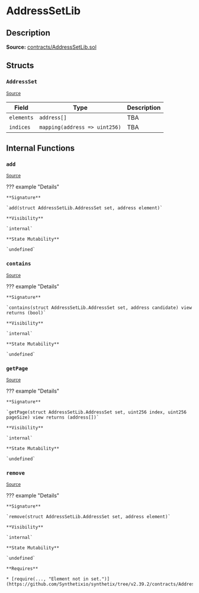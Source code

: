 # AddressSetLib

## Description

**Source:** [contracts/AddressSetLib.sol](https://github.com/Synthetixio/synthetix/tree/v2.39.2/contracts/AddressSetLib.sol)

## Structs

### `AddressSet`

<sub>[Source](https://github.com/Synthetixio/synthetix/tree/v2.39.2/contracts/AddressSetLib.sol#L6)</sub>

| Field      | Type                          | Description |
| ---------- | ----------------------------- | ----------- |
| `elements` | `address[]`                   | TBA         |
| `indices`  | `mapping(address => uint256)` | TBA         |

## Internal Functions

### `add`

<sub>[Source](https://github.com/Synthetixio/synthetix/tree/v2.39.2/contracts/AddressSetLib.sol#L43)</sub>

??? example "Details"

    **Signature**

    `add(struct AddressSetLib.AddressSet set, address element)`

    **Visibility**

    `internal`

    **State Mutability**

    `undefined`

### `contains`

<sub>[Source](https://github.com/Synthetixio/synthetix/tree/v2.39.2/contracts/AddressSetLib.sol#L11)</sub>

??? example "Details"

    **Signature**

    `contains(struct AddressSetLib.AddressSet set, address candidate) view returns (bool)`

    **Visibility**

    `internal`

    **State Mutability**

    `undefined`

### `getPage`

<sub>[Source](https://github.com/Synthetixio/synthetix/tree/v2.39.2/contracts/AddressSetLib.sol#L19)</sub>

??? example "Details"

    **Signature**

    `getPage(struct AddressSetLib.AddressSet set, uint256 index, uint256 pageSize) view returns (address[])`

    **Visibility**

    `internal`

    **State Mutability**

    `undefined`

### `remove`

<sub>[Source](https://github.com/Synthetixio/synthetix/tree/v2.39.2/contracts/AddressSetLib.sol#L51)</sub>

??? example "Details"

    **Signature**

    `remove(struct AddressSetLib.AddressSet set, address element)`

    **Visibility**

    `internal`

    **State Mutability**

    `undefined`

    **Requires**

    * [require(..., "Element not in set.")](https://github.com/Synthetixio/synthetix/tree/v2.39.2/contracts/AddressSetLib.sol#L52)
